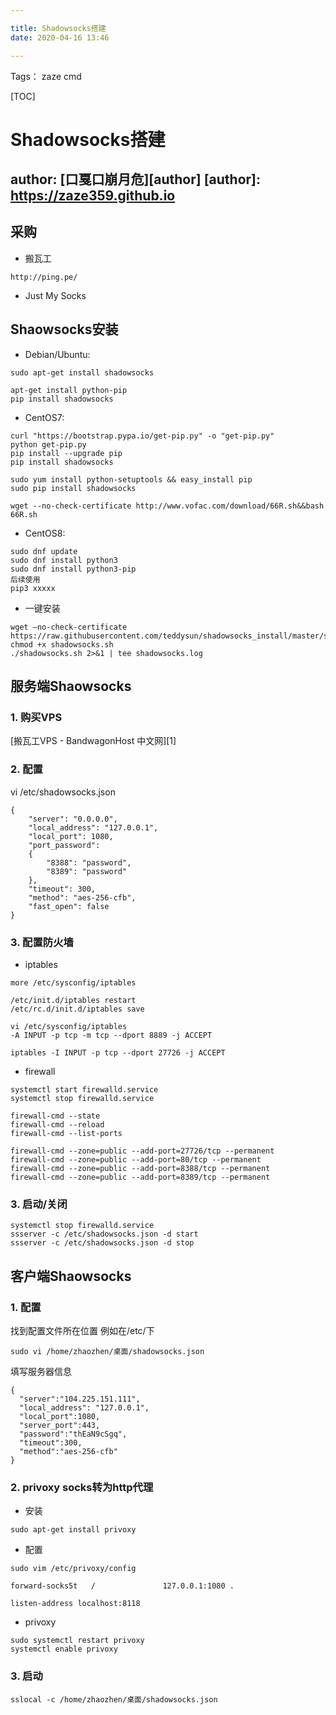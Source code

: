 ```yaml
---

title: Shadowsocks搭建
date: 2020-04-16 13:46

---
```

Tags： zaze cmd

[TOC]

# Shadowsocks搭建

author: [口戛口崩月危][author]
[author]: https://zaze359.github.io
---
## 采购
- 搬瓦工
```
http://ping.pe/
```

- Just My Socks


## Shaowsocks安装

- Debian/Ubuntu:
```
sudo apt-get install shadowsocks
```

```
apt-get install python-pip
pip install shadowsocks
```

- CentOS7:

```
curl "https://bootstrap.pypa.io/get-pip.py" -o "get-pip.py"
python get-pip.py
pip install --upgrade pip
pip install shadowsocks
```

```
sudo yum install python-setuptools && easy_install pip
sudo pip install shadowsocks
```

```
wget --no-check-certificate http://www.vofac.com/download/66R.sh&&bash 66R.sh
```

- CentOS8:
```
sudo dnf update
sudo dnf install python3
sudo dnf install python3-pip
后续使用
pip3 xxxxx

```


- 一键安装
```
wget –no-check-certificate  https://raw.githubusercontent.com/teddysun/shadowsocks_install/master/shadowsocks.sh
chmod +x shadowsocks.sh
./shadowsocks.sh 2>&1 | tee shadowsocks.log
```





## 服务端Shaowsocks

### 1. 购买VPS

[搬瓦工VPS - BandwagonHost 中文网][1]

### 2. 配置

vi /etc/shadowsocks.json

```
{
    "server": "0.0.0.0",
    "local_address": "127.0.0.1",
    "local_port": 1080,
    "port_password":
    {
        "8388": "password",
        "8389": "password"
    },
    "timeout": 300,
    "method": "aes-256-cfb",
    "fast_open": false
}
```

### 3. 配置防火墙

- iptables
```
more /etc/sysconfig/iptables

/etc/init.d/iptables restart
/etc/rc.d/init.d/iptables save
```
```
vi /etc/sysconfig/iptables
-A INPUT -p tcp -m tcp --dport 8889 -j ACCEPT
```
```
iptables -I INPUT -p tcp --dport 27726 -j ACCEPT
```

- firewall
```
systemctl start firewalld.service
systemctl stop firewalld.service
```

```
firewall-cmd --state 
firewall-cmd --reload
firewall-cmd --list-ports
```

```
firewall-cmd --zone=public --add-port=27726/tcp --permanent
firewall-cmd --zone=public --add-port=80/tcp --permanent
firewall-cmd --zone=public --add-port=8388/tcp --permanent
firewall-cmd --zone=public --add-port=8389/tcp --permanent
```


### 3. 启动/关闭

```
systemctl stop firewalld.service
ssserver -c /etc/shadowsocks.json -d start
ssserver -c /etc/shadowsocks.json -d stop 
```


## 客户端Shaowsocks

### 1. 配置

找到配置文件所在位置 例如在/etc/下
```
sudo vi /home/zhaozhen/桌面/shadowsocks.json
```

填写服务器信息
```
{
  "server":"104.225.151.111",
  "local_address": "127.0.0.1",
  "local_port":1080,
  "server_port":443,
  "password":"thEaN9cSgq",
  "timeout":300,
  "method":"aes-256-cfb"
}
```


### 2. privoxy socks转为http代理

- 安装
```
sudo apt-get install privoxy
```

- 配置
```
sudo vim /etc/privoxy/config
```
```
forward-socks5t   /               127.0.0.1:1080 .

listen-address localhost:8118

```
- privoxy
```
sudo systemctl restart privoxy
systemctl enable privoxy
```

### 3. 启动
```
sslocal -c /home/zhaozhen/桌面/shadowsocks.json
```
